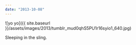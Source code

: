 ```yaml
---
date: "2013-10-08"
---
```


![yo yo]({{ site.baseurl }}/assets/images/2013/tumblr_mud0qhS5PU1r16syio1_640.jpg)

Sleeping in the sling.
